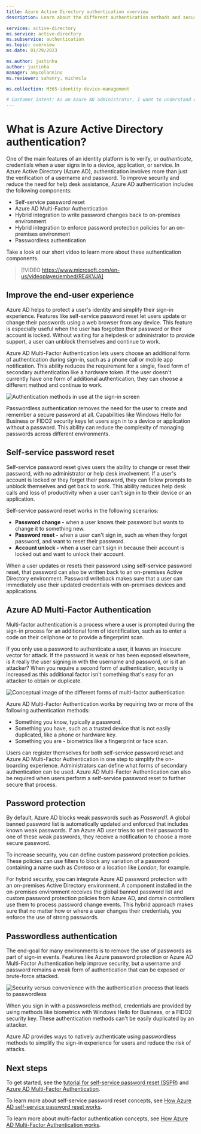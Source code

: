 ```yaml
---
title: Azure Active Directory authentication overview
description: Learn about the different authentication methods and security features for user sign-ins with Azure Active Directory.

services: active-directory
ms.service: active-directory
ms.subservice: authentication
ms.topic: overview
ms.date: 01/29/2023

ms.author: justinha
author: justinha
manager: amycolannino
ms.reviewer: sahenry, michmcla

ms.collection: M365-identity-device-management

# Customer intent: As an Azure AD administrator, I want to understand which Azure AD features I can use to secure sign-in and make the user authentication process safe and easy.
---
```

# What is Azure Active Directory authentication?

One of the main features of an identity platform is to verify, or *authenticate*, credentials when a user signs in to a device, application, or service. In Azure Active Directory (Azure AD), authentication involves more than just the verification of a username and password. To improve security and reduce the need for help desk assistance, Azure AD authentication includes the following components:

* Self-service password reset
* Azure AD Multi-Factor Authentication
* Hybrid integration to write password changes back to on-premises environment
* Hybrid integration to enforce password protection policies for an on-premises environment
* Passwordless authentication

Take a look at our short video to learn more about these authentication components.

> [!VIDEO https://www.microsoft.com/en-us/videoplayer/embed/RE4KVJA]

## Improve the end-user experience

Azure AD helps to protect a user's identity and simplify their sign-in experience. Features like self-service password reset let users update or change their passwords using a web browser from any device. This feature is especially useful when the user has forgotten their password or their account is locked. Without waiting for a helpdesk or administrator to provide support, a user can unblock themselves and continue to work.

Azure AD Multi-Factor Authentication lets users choose an additional form of authentication during sign-in, such as a phone call or mobile app notification. This ability reduces the requirement for a single, fixed form of secondary authentication like a hardware token. If the user doesn't currently have one form of additional authentication, they can choose a different method and continue to work.

![Authentication methods in use at the sign-in screen](media/concept-authentication-methods/overview-login.png)

Passwordless authentication removes the need for the user to create and remember a secure password at all. Capabilities like Windows Hello for Business or FIDO2 security keys let users sign in to a device or application without a password. This ability can reduce the complexity of managing passwords across different environments.

## Self-service password reset

Self-service password reset gives users the ability to change or reset their password, with no administrator or help desk involvement. If a user's account is locked or they forget their password, they can follow prompts to unblock themselves and get back to work. This ability reduces help desk calls and loss of productivity when a user can't sign in to their device or an application.

Self-service password reset works in the following scenarios:

* **Password change -** when a user knows their password but wants to change it to something new.
* **Password reset -** when a user can't sign in, such as when they forgot password, and want to reset their password.
* **Account unlock -** when a user can't sign in because their account is locked out and want to unlock their account.

When a user updates or resets their password using self-service password reset, that password can also be written back to an on-premises Active Directory environment. Password writeback makes sure that a user can immediately use their updated credentials with on-premises devices and applications.

## Azure AD Multi-Factor Authentication

Multi-factor authentication is a process where a user is prompted during the sign-in process for an additional form of identification, such as to enter a code on their cellphone or to provide a fingerprint scan.

If you only use a password to authenticate a user, it leaves an insecure vector for attack. If the password is weak or has been exposed elsewhere, is it really the user signing in with the username and password, or is it an attacker? When you require a second form of authentication, security is increased as this additional factor isn't something that's easy for an attacker to obtain or duplicate.

![Conceptual image of the different forms of multi-factor authentication](./media/concept-mfa-howitworks/methods.png)

Azure AD Multi-Factor Authentication works by requiring two or more of the following authentication methods:

* Something you know, typically a password.
* Something you have, such as a trusted device that is not easily duplicated, like a phone or hardware key.
* Something you are - biometrics like a fingerprint or face scan.

Users can register themselves for both self-service password reset and Azure AD Multi-Factor Authentication in one step to simplify the on-boarding experience. Administrators can define what forms of secondary authentication can be used. Azure AD Multi-Factor Authentication can also be required when users perform a self-service password reset to further secure that process.

## Password protection

By default, Azure AD blocks weak passwords such as *Password1*. A global banned password list is automatically updated and enforced that includes known weak passwords. If an Azure AD user tries to set their password to one of these weak passwords, they receive a notification to choose a more secure password.

To increase security, you can define custom password protection policies. These policies can use filters to block any variation of a password containing a name such as *Contoso* or a location like *London*, for example.

For hybrid security, you can integrate Azure AD password protection with an on-premises Active Directory environment. A component installed in the on-premises environment receives the global banned password list and custom password protection policies from Azure AD, and domain controllers use them to process password change events. This hybrid approach makes sure that no matter how or where a user changes their credentials, you enforce the use of strong passwords.

## Passwordless authentication

The end-goal for many environments is to remove the use of passwords as part of sign-in events. Features like Azure password protection or Azure AD Multi-Factor Authentication help improve security, but a username and password remains a weak form of authentication that can be exposed or brute-force attacked.

![Security versus convenience with the authentication process that leads to passwordless](./media/concept-authentication-passwordless/passwordless-convenience-security.png)

When you sign in with a passwordless method, credentials are provided by using methods like biometrics with Windows Hello for Business, or a FIDO2 security key. These authentication methods can't be easily duplicated by an attacker.

Azure AD provides ways to natively authenticate using passwordless methods to simplify the sign-in experience for users and reduce the risk of attacks.  

## Next steps

To get started, see the [tutorial for self-service password reset (SSPR)][tutorial-sspr] and [Azure AD Multi-Factor Authentication][tutorial-azure-mfa].

To learn more about self-service password reset concepts, see [How Azure AD self-service password reset works][concept-sspr].

To learn more about multi-factor authentication concepts, see [How Azure AD Multi-Factor Authentication works][concept-mfa].

<!-- INTERNAL LINKS -->
[tutorial-sspr]: tutorial-enable-sspr.md
[tutorial-azure-mfa]: tutorial-enable-azure-mfa.md
[concept-sspr]: concept-sspr-howitworks.md
[concept-mfa]: concept-mfa-howitworks.md
